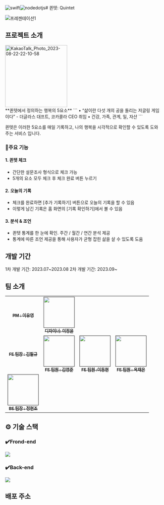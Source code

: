 ![swift](https://github.com/UMC-Quintet/.github/assets/127360730/2371e722-7817-43b6-978c-83f726064b6d)![nodedotjs](https://github.com/UMC-Quintet/.github/assets/127360730/4cd6a201-b085-427f-9b08-d190bc04efae)# 퀸텟: Quintet

![프레젠테이션1](https://github.com/UMC-Quintet/.github/assets/127360730/85c4a155-bb99-481f-a558-7533af1ecfc6)


## 프로젝트 소개


   <img width="200" alt="KakaoTalk_Photo_2023-08-22-22-10-58" src="https://github.com/UMC-Quintet/.github/assets/127360730/f63e8239-affd-40c1-902c-1d8729a88f81">

<br>
**퀸텟에서 정의하는 행복의 5요소**   
```
   • “삶이란 다섯 개의 공을 돌리는 저글링 게임이다” - 더글라스 대프트, 코카콜라 CEO 취임
   • 건강, 가족, 관계, 일, 자산
```

퀸텟은 이러한 5요소를 매일 기록하고, 나의 행복을 시각적으로 확인할 수 있도록 도와주는 서비스 입니다.

### 📌주요 기능
#### 1. 퀸텟 체크
- 간단한 설문조사 형식으로 체크 가능
- 5개의 요소 모두 체크 후 체크 완료 버튼 누르기

#### 2. 오늘의 기록
- 체크를 완료하면 [추가 기록하기] 버튼으로 오늘의 기록을 할 수 있음
- 이렇게 남긴 기록은 홈 화면의 [기록 확인하기]에서 볼 수 있음
  
#### 3. 분석 & 조언
- 퀸텟 통계를 한 눈에 확인. 주간 / 월간 / 연간 분석 제공
- 통계에 따른 조언 제공을 통해 사용자가 균형 잡힌 삶을 살 수 있도록 도움   


## 개발 기간
1차 개발 기간: 2023.07~2023.08
2차 개발 기간: 2023.09~

## 팀 소개
<table>
  <tbody>
     <tr>
      <td align="center"><a href=""><img src="width="100px;" alt=""/><br /><sub><b>PM : 이유영</b></sub></a><br /></td>
      <td align="center"><a href=""><img src="" width="100px;" alt=""/><br /><sub><b>디자이너: 이정윤</b></sub></a><br /></td>
     <tr/>
    <tr>
      <td align="center"><a href=""><img src="width="100px;" alt=""/><br /><sub><b>FE 팀장 : 김필규</b></sub></a><br /></td>
      <td align="center"><a href=""><img src="" width="100px;" alt=""/><br /><sub><b>FE 팀원 : 김영준</b></sub></a><br /></td>
      <td align="center"><a href=""><img src="" width="100px;" alt=""/><br /><sub><b>FE 팀원 :이동현 </b></sub></a><br /></td>
      <td align="center"><a href=""><img src="" width="100px;" alt=""/><br /><sub><b>FE 팀원 : 옥재은</b></sub></a><br /></td>
     <tr/>
      <td align="center"><a href=""><img src="" width="100px;" alt=""/><br /><sub><b>BE 팀장 : 정현조</b></sub></a><br /></td>
    </tr>
  </tbody>
</table>


## ⚙️ 기술 스택
### ✔️Frond-end
<img src="https://img.shields.io/badge/Swift-F05138?style=for-the-badge&logo=Swift&logoColor=white">

### ✔️Back-end
<img src="https://img.shields.io/badge/Node.js-339933?style=for-the-badge&logo=Node.js&logoColor=white">





## 배포 주소



